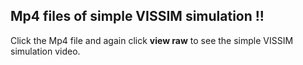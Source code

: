 ## Mp4 files of simple VISSIM simulation !!
Click the Mp4 file and again click **view raw** to see the simple VISSIM simulation video.

